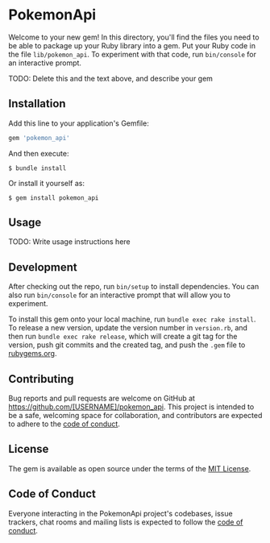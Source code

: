 # PokemonApi

Welcome to your new gem! In this directory, you'll find the files you need to be able to package up your Ruby library into a gem. Put your Ruby code in the file `lib/pokemon_api`. To experiment with that code, run `bin/console` for an interactive prompt.

TODO: Delete this and the text above, and describe your gem

## Installation

Add this line to your application's Gemfile:

```ruby
gem 'pokemon_api'
```

And then execute:

    $ bundle install

Or install it yourself as:

    $ gem install pokemon_api

## Usage

TODO: Write usage instructions here

## Development

After checking out the repo, run `bin/setup` to install dependencies. You can also run `bin/console` for an interactive prompt that will allow you to experiment.

To install this gem onto your local machine, run `bundle exec rake install`. To release a new version, update the version number in `version.rb`, and then run `bundle exec rake release`, which will create a git tag for the version, push git commits and the created tag, and push the `.gem` file to [rubygems.org](https://rubygems.org).

## Contributing

Bug reports and pull requests are welcome on GitHub at https://github.com/[USERNAME]/pokemon_api. This project is intended to be a safe, welcoming space for collaboration, and contributors are expected to adhere to the [code of conduct](https://github.com/[USERNAME]/pokemon_api/blob/master/CODE_OF_CONDUCT.md).

## License

The gem is available as open source under the terms of the [MIT License](https://opensource.org/licenses/MIT).

## Code of Conduct

Everyone interacting in the PokemonApi project's codebases, issue trackers, chat rooms and mailing lists is expected to follow the [code of conduct](https://github.com/[USERNAME]/pokemon_api/blob/master/CODE_OF_CONDUCT.md).
